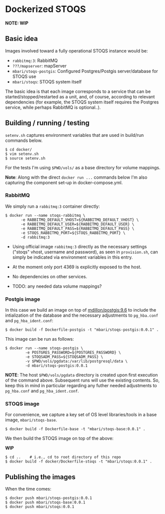 # Dockerized STOQS

**NOTE: WIP**

## Basic idea

Images involved toward a fully operational STOQS instance would be:

- `rabbitmq:3`: RabbitMQ
- `???/mapserver`: mapServer
- `mbari/stoqs-postgis`: Configured Postgres/Postgis server/database for STOQS use
- `mbari/stoqs`: STOQS system itself

The basic idea is that each image corresponds to a service that can be started/stopped/restarted
as a unit, and, of course, according to relevant dependencies (for example, the STOQS system
itself requires the Postgres service, while perhaps RabbitMQ is optional..).

## Building / running / testing

`setenv.sh` captures environment variables that are used in build/run commands below.

```shell
$ cd docker/
$ vim setenv.sh
$ source setenv.sh
```

For the tests I'm using `$PWD/vols/` as a base directory for volume mappings.


**Note**: Along with the direct `docker run ...` commands below I'm also 
capturing the component set-up in docker-compose.yml. 


### RabbitMQ

We simply run a `rabbitmq:3` container directly:

```shell
$ docker run --name stoqs-rabbitmq \
       -e RABBITMQ_DEFAULT_VHOST=${RABBITMQ_DEFAULT_VHOST} \
       -e RABBITMQ_DEFAULT_USER=${RABBITMQ_DEFAULT_USER} \
       -e RABBITMQ_DEFAULT_PASS=${RABBITMQ_DEFAULT_PASS} \
       -e STOQS_RABBITMQ_PORT=${STOQS_RABBITMQ_PORT} \
       -d rabbitmq:3
```

- Using official image `rabbitmq:3` directly as the necessary settings 
  ("stoqs" vhost, username and password), as seen in `provision.sh`,
  can simply be indicated via environment variables in this entry.

- At the moment only port 4369 is explicitly exposed to the host.

- No dependencies on other services.

- TODO: any needed data volume mappings?


### Postgis image

In this case we build an image on top of 
[mdillon/postgis:9.6](https://hub.docker.com/r/mdillon/postgis/)
to include the intialization of the database and the necessary 
adjustments to `pg_hba.conf` and `pg_hba_ident.conf`:

```
$ docker build -f Dockerfile-postgis -t "mbari/stoqs-postgis:0.0.1" .
```

This image can be run as follows:

```shell
$ docker run --name stoqs-postgis \
         -e POSTGRES_PASSWORD=${POSTGRES_PASSWORD} \
         -e STOQSADM_PASS=${STOQSADM_PASS} \
         -v $PWD/vols/pgdata:/var/lib/postgresql/data \
         -d mbari/stoqs-postgis:0.0.1
```

**NOTE**: The host `$PWD/vols/pgdata` directory is created upon first 
execution of the command above. Subsequent runs will use the existing
contents. So, keep this in mind in particular regarding any futher
needed adjustments to `pg_hba.conf` and `pg_hba_ident.conf`.

### STOQS image

For convenience, we capture a key set of OS level libraries/tools 
in a base image, `mbari/stoqs-base`.

```
$ docker build -f Dockerfile-base -t "mbari/stoqs-base:0.0.1" .
```

We then build the STOQS image on top of the above:

**WIP**

```
$ cd ..    # i.e., cd to root directory of this repo
$ docker build -f docker/Dockerfile-stoqs -t "mbari/stoqs:0.0.1" .
```


## Publishing the images

When the time comes:

```
$ docker push mbari/stoqs-postgis:0.0.1
$ docker push mbari/stoqs-base:0.0.1
$ docker push mbari/stoqs:0.0.1
```
